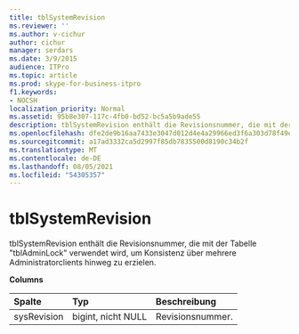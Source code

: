 ```yaml
---
title: tblSystemRevision
ms.reviewer: ''
ms.author: v-cichur
author: cichur
manager: serdars
ms.date: 3/9/2015
audience: ITPro
ms.topic: article
ms.prod: skype-for-business-itpro
f1.keywords:
- NOCSH
localization_priority: Normal
ms.assetid: 95b8e307-117c-4fb0-bd52-bc5a5b9ade55
description: tblSystemRevision enthält die Revisionsnummer, die mit der Tabelle "tblAdminLock" verwendet wird, um Konsistenz über mehrere Administratorclients hinweg zu erzielen.
ms.openlocfilehash: dfe2de9b16aa7433e3047d012d4e4a29966ed3f6a303d78f49e4ca6d810ea2a5
ms.sourcegitcommit: a17ad3332ca5d2997f85db7835500d8190c34b2f
ms.translationtype: MT
ms.contentlocale: de-DE
ms.lasthandoff: 08/05/2021
ms.locfileid: "54305357"
---
```

# <a name="tblsystemrevision"></a>tblSystemRevision
 
tblSystemRevision enthält die Revisionsnummer, die mit der Tabelle "tblAdminLock" verwendet wird, um Konsistenz über mehrere Administratorclients hinweg zu erzielen.
  
**Columns**

|**Spalte**|**Typ**|**Beschreibung**|
|:-----|:-----|:-----|
|sysRevision  <br/> |bigint, nicht NULL  <br/> |Revisionsnummer.  <br/> |
   

